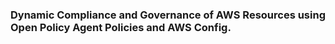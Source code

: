### Dynamic Compliance and Governance of AWS Resources using Open Policy Agent Policies and AWS Config.

